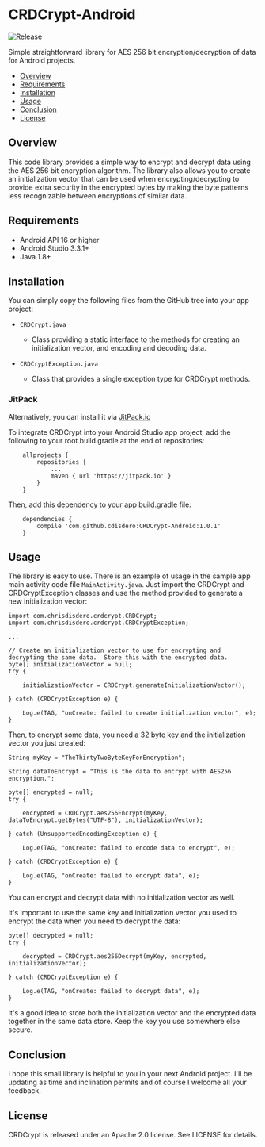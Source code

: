 # CRDCrypt-Android

[![Release](https://jitpack.io/v/cdisdero/CRDCrypt-Android.svg)](https://jitpack.io/#cdisdero/CRDCrypt-Android)

Simple straightforward library for AES 256 bit encryption/decryption of data for Android projects.

- [Overview](#overview)
- [Requirements](#requirements)
- [Installation](#installation)
- [Usage](#usage)
- [Conclusion](#conclusion)
- [License](#license)

## Overview
This code library provides a simple way to encrypt and decrypt data using the AES 256 bit encryption algorithm.  The library also allows you to create an initialization vector that can be used when encrypting/decrypting to provide extra security in the encrypted bytes by making the byte patterns less recognizable between encryptions of similar data.

## Requirements
- Android API 16 or higher
- Android Studio 3.3.1+
- Java 1.8+

## Installation
You can simply copy the following files from the GitHub tree into your app project:

  * `CRDCrypt.java`
    - Class providing a static interface to the methods for creating an initialization vector, and encoding and decoding data.

  * `CRDCryptException.java`
    - Class that provides a single exception type for CRDCrypt methods.

### JitPack
Alternatively, you can install it via [JitPack.io](https://jitpack.io/#cdisdero/CRDCrypt-Android)

To integrate CRDCrypt into your Android Studio app project, add the following to your root build.gradle at the end of repositories:

```
	allprojects {
		repositories {
			...
			maven { url 'https://jitpack.io' }
		}
	}
```

Then, add this dependency to your app build.gradle file:

```
	dependencies {
		compile 'com.github.cdisdero:CRDCrypt-Android:1.0.1'
	}
```

## Usage
The library is easy to use.  There is an example of usage in the sample app main activity code file `MainActivity.java`.  Just import the CRDCrypt and CRDCryptException classes and use the method provided to generate a new initialization vector:

```
import com.chrisdisdero.crdcrypt.CRDCrypt;
import com.chrisdisdero.crdcrypt.CRDCryptException;

...

// Create an initialization vector to use for encrypting and decrypting the same data.  Store this with the encrypted data.
byte[] initializationVector = null;
try {

    initializationVector = CRDCrypt.generateInitializationVector();

} catch (CRDCryptException e) {

    Log.e(TAG, "onCreate: failed to create initialization vector", e);
}

```

Then, to encrypt some data, you need a 32 byte key and the initialization vector you just created:

```
String myKey = "TheThirtyTwoByteKeyForEncryption";

String dataToEncrypt = "This is the data to encrypt with AES256 encryption.";

byte[] encrypted = null;
try {

    encrypted = CRDCrypt.aes256Encrypt(myKey, dataToEncrypt.getBytes("UTF-8"), initializationVector);

} catch (UnsupportedEncodingException e) {

    Log.e(TAG, "onCreate: failed to encode data to encrypt", e);

} catch (CRDCryptException e) {

    Log.e(TAG, "onCreate: failed to encrypt data", e);
}
```

You can encrypt and decrypt data with no initialization vector as well.

It's important to use the same key and initialization vector you used to encrypt the data when you need to decrypt the data:

```
byte[] decrypted = null;
try {

    decrypted = CRDCrypt.aes256Decrypt(myKey, encrypted, initializationVector);

} catch (CRDCryptException e) {

    Log.e(TAG, "onCreate: failed to decrypt data", e);
}
```

It's a good idea to store both the initialization vector and the encrypted data together in the same data store.  Keep the key you use somewhere else secure.

## Conclusion
I hope this small library is helpful to you in your next Android project.  I'll be updating as time and inclination permits and of course I welcome all your feedback.

## License
CRDCrypt is released under an Apache 2.0 license. See LICENSE for details.
